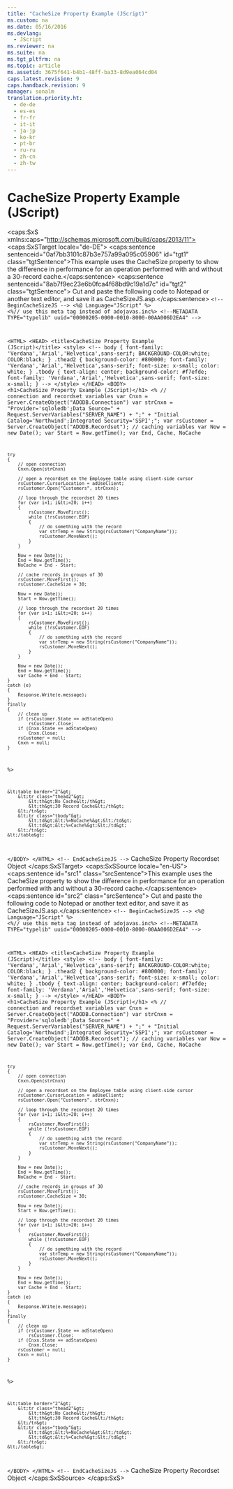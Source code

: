 ```yaml
---
title: "CacheSize Property Example (JScript)"
ms.custom: na
ms.date: 05/16/2016
ms.devlang: 
  - JScript
ms.reviewer: na
ms.suite: na
ms.tgt_pltfrm: na
ms.topic: article
ms.assetid: 3675f641-b4b1-48ff-ba33-8d9ea064cd04
caps.latest.revision: 9
caps.handback.revision: 9
manager: sonalm
translation.priority.ht: 
  - de-de
  - es-es
  - fr-fr
  - it-it
  - ja-jp
  - ko-kr
  - pt-br
  - ru-ru
  - zh-cn
  - zh-tw
---
```

# CacheSize Property Example (JScript)
<?xml version="1.0" encoding="utf-8"?>
<caps:SxS xmlns:caps="http://schemas.microsoft.com/build/caps/2013/11">
  <caps:SxSTarget locale="de-DE">
    <developerReferenceWithoutSyntaxDocument xsi:schemaLocation="http://ddue.schemas.microsoft.com/authoring/2003/5 http://dduestorage.blob.core.windows.net/ddueschema/developer.xsd" xmlns="http://ddue.schemas.microsoft.com/authoring/2003/5" xmlns:xlink="http://www.w3.org/1999/xlink" xmlns:xsi="http://www.w3.org/2001/XMLSchema-instance">
      <introduction>
        <para>
          <caps:sentence sentenceid="0af7bb3101c87b3e757a99a095c05906" id="tgt1" class="tgtSentence">This example uses the <legacyLink xlink:href="49dc9a49-af7b-433b-be36-7a14ca984fb7">CacheSize</legacyLink> property to show the difference in performance for an operation performed with and without a 30-record cache.</caps:sentence>
          <caps:sentence sentenceid="8ab7f9ec23e6b0fca4f68bd9c19a1d7c" id="tgt2" class="tgtSentence"> Cut and paste the following code to Notepad or another text editor, and save it as <legacyBold>CacheSizeJS.asp</legacyBold>.</caps:sentence>
        </para>
        <code>&lt;!-- BeginCacheSizeJS --&gt;
&lt;%@ Language="JScript" %&gt;
&lt;%// use this meta tag instead of adojavas.inc%&gt;
&lt;!--METADATA TYPE="typelib" uuid="00000205-0000-0010-8000-00AA006D2EA4" --&gt;

&lt;HTML&gt;
&lt;HEAD&gt;
&lt;title&gt;CacheSize Property Example (JScript)&lt;/title&gt;
&lt;style&gt;
&lt;!--
body {
   font-family: 'Verdana','Arial','Helvetica',sans-serif;
   BACKGROUND-COLOR:white;
   COLOR:black;
    }
.thead2 {
   background-color: #800000; 
   font-family: 'Verdana','Arial','Helvetica',sans-serif; 
   font-size: x-small;
   color: white;
   }
.tbody { 
   text-align: center;
   background-color: #f7efde;
   font-family: 'Verdana','Arial','Helvetica',sans-serif; 
   font-size: x-small;
    }
--&gt;
&lt;/style&gt;
&lt;/HEAD&gt;
&lt;BODY&gt;
&lt;h1&gt;CacheSize Property Example (JScript)&lt;/h1&gt;
&lt;%
    // connection and recordset variables
    var Cnxn = Server.CreateObject("ADODB.Connection")
    var strCnxn = "Provider='sqloledb';Data Source=" + Request.ServerVariables("SERVER_NAME") + ";" +
            "Initial Catalog='Northwind';Integrated Security='SSPI';";
    var rsCustomer = Server.CreateObject("ADODB.Recordset");
    // caching variables
    var Now = new Date();
    var Start = Now.getTime();
    var End, Cache, NoCache
    
    try
    {
        // open connection
        Cnxn.Open(strCnxn)
    
        // open a recordset on the Employee table using client-side cursor
        rsCustomer.CursorLocation = adUseClient;
        rsCustomer.Open("Customers", strCnxn);
    
        // loop through the recordset 20 times
        for (var i=1; i&lt;=20; i++)
        {
            rsCustomer.MoveFirst();
            while (!rsCustomer.EOF)
            {
                // do something with the record
                var strTemp = new String(rsCustomer("CompanyName"));
                rsCustomer.MoveNext();
            }
        }
    
        Now = new Date();
        End = Now.getTime();
        NoCache = End - Start;

        // cache records in groups of 30
        rsCustomer.MoveFirst();
        rsCustomer.CacheSize = 30;
    
        Now = new Date();
        Start = Now.getTime();
    
        // loop through the recordset 20 times
        for (var i=1; i&lt;=20; i++)
        {
            rsCustomer.MoveFirst();
            while (!rsCustomer.EOF)
            {
                // do something with the record
                var strTemp = new String(rsCustomer("CompanyName"));
                rsCustomer.MoveNext();
            }
        }
    
        Now = new Date();
        End = Now.getTime();
        var Cache = End - Start;
    }
    catch (e)
    {
        Response.Write(e.message);
    }
    finally
    {
        // clean up
        if (rsCustomer.State == adStateOpen)
            rsCustomer.Close;
        if (Cnxn.State == adStateOpen)
            Cnxn.Close;
        rsCustomer = null;
        Cnxn = null;
    }
%&gt;

    &lt;table border="2"&gt;
        &lt;tr class="thead2"&gt;
            &lt;th&gt;No Cache&lt;/th&gt;
            &lt;th&gt;30 Record Cache&lt;/th&gt;
        &lt;/tr&gt;
        &lt;tr class="tbody"&gt;
            &lt;td&gt;&lt;%=NoCache%&gt;&lt;/td&gt;
            &lt;td&gt;&lt;%=Cache%&gt;&lt;/td&gt;
        &lt;/tr&gt;
    &lt;/table&gt;

&lt;/BODY&gt;
&lt;/HTML&gt;
&lt;!-- EndCacheSizeJS --&gt;</code>
      </introduction>
      <relatedTopics>
        <link xlink:href="49dc9a49-af7b-433b-be36-7a14ca984fb7">CacheSize Property</link>
        <link xlink:href="ede1415f-c3df-4cc5-a05b-2576b2b84b60">Recordset Object</link>
      </relatedTopics>
    </developerReferenceWithoutSyntaxDocument>
  </caps:SxSTarget>
  <caps:SxSSource locale="en-US">
    <developerReferenceWithoutSyntaxDocument xsi:schemaLocation="http://ddue.schemas.microsoft.com/authoring/2003/5 http://dduestorage.blob.core.windows.net/ddueschema/developer.xsd" xmlns="http://ddue.schemas.microsoft.com/authoring/2003/5" xmlns:xlink="http://www.w3.org/1999/xlink" xmlns:xsi="http://www.w3.org/2001/XMLSchema-instance">
      <introduction>
        <para>
          <caps:sentence id="src1" class="srcSentence">This example uses the <legacyLink xlink:href="49dc9a49-af7b-433b-be36-7a14ca984fb7">CacheSize</legacyLink> property to show the difference in performance for an operation performed with and without a 30-record cache.</caps:sentence>
          <caps:sentence id="src2" class="srcSentence"> Cut and paste the following code to Notepad or another text editor, and save it as <legacyBold>CacheSizeJS.asp</legacyBold>.</caps:sentence>
        </para>
        <code>&lt;!-- BeginCacheSizeJS --&gt;
&lt;%@ Language="JScript" %&gt;
&lt;%// use this meta tag instead of adojavas.inc%&gt;
&lt;!--METADATA TYPE="typelib" uuid="00000205-0000-0010-8000-00AA006D2EA4" --&gt;

&lt;HTML&gt;
&lt;HEAD&gt;
&lt;title&gt;CacheSize Property Example (JScript)&lt;/title&gt;
&lt;style&gt;
&lt;!--
body {
   font-family: 'Verdana','Arial','Helvetica',sans-serif;
   BACKGROUND-COLOR:white;
   COLOR:black;
    }
.thead2 {
   background-color: #800000; 
   font-family: 'Verdana','Arial','Helvetica',sans-serif; 
   font-size: x-small;
   color: white;
   }
.tbody { 
   text-align: center;
   background-color: #f7efde;
   font-family: 'Verdana','Arial','Helvetica',sans-serif; 
   font-size: x-small;
    }
--&gt;
&lt;/style&gt;
&lt;/HEAD&gt;
&lt;BODY&gt;
&lt;h1&gt;CacheSize Property Example (JScript)&lt;/h1&gt;
&lt;%
    // connection and recordset variables
    var Cnxn = Server.CreateObject("ADODB.Connection")
    var strCnxn = "Provider='sqloledb';Data Source=" + Request.ServerVariables("SERVER_NAME") + ";" +
            "Initial Catalog='Northwind';Integrated Security='SSPI';";
    var rsCustomer = Server.CreateObject("ADODB.Recordset");
    // caching variables
    var Now = new Date();
    var Start = Now.getTime();
    var End, Cache, NoCache
    
    try
    {
        // open connection
        Cnxn.Open(strCnxn)
    
        // open a recordset on the Employee table using client-side cursor
        rsCustomer.CursorLocation = adUseClient;
        rsCustomer.Open("Customers", strCnxn);
    
        // loop through the recordset 20 times
        for (var i=1; i&lt;=20; i++)
        {
            rsCustomer.MoveFirst();
            while (!rsCustomer.EOF)
            {
                // do something with the record
                var strTemp = new String(rsCustomer("CompanyName"));
                rsCustomer.MoveNext();
            }
        }
    
        Now = new Date();
        End = Now.getTime();
        NoCache = End - Start;

        // cache records in groups of 30
        rsCustomer.MoveFirst();
        rsCustomer.CacheSize = 30;
    
        Now = new Date();
        Start = Now.getTime();
    
        // loop through the recordset 20 times
        for (var i=1; i&lt;=20; i++)
        {
            rsCustomer.MoveFirst();
            while (!rsCustomer.EOF)
            {
                // do something with the record
                var strTemp = new String(rsCustomer("CompanyName"));
                rsCustomer.MoveNext();
            }
        }
    
        Now = new Date();
        End = Now.getTime();
        var Cache = End - Start;
    }
    catch (e)
    {
        Response.Write(e.message);
    }
    finally
    {
        // clean up
        if (rsCustomer.State == adStateOpen)
            rsCustomer.Close;
        if (Cnxn.State == adStateOpen)
            Cnxn.Close;
        rsCustomer = null;
        Cnxn = null;
    }
%&gt;

    &lt;table border="2"&gt;
        &lt;tr class="thead2"&gt;
            &lt;th&gt;No Cache&lt;/th&gt;
            &lt;th&gt;30 Record Cache&lt;/th&gt;
        &lt;/tr&gt;
        &lt;tr class="tbody"&gt;
            &lt;td&gt;&lt;%=NoCache%&gt;&lt;/td&gt;
            &lt;td&gt;&lt;%=Cache%&gt;&lt;/td&gt;
        &lt;/tr&gt;
    &lt;/table&gt;

&lt;/BODY&gt;
&lt;/HTML&gt;
&lt;!-- EndCacheSizeJS --&gt;</code>
      </introduction>
      <relatedTopics>
        <link xlink:href="49dc9a49-af7b-433b-be36-7a14ca984fb7">CacheSize Property</link>
        <link xlink:href="ede1415f-c3df-4cc5-a05b-2576b2b84b60">Recordset Object</link>
      </relatedTopics>
    </developerReferenceWithoutSyntaxDocument>
  </caps:SxSSource>
</caps:SxS>